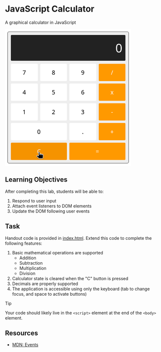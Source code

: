 # JavaScript Calculator

A graphical calculator in JavaScript

![Demo](demo.gif)

## Learning Objectives

After completing this lab, students will be able to:

1. Respond to user input
2. Attach event listeners to DOM elements
3. Update the DOM following user events

## Task

Handout code is provided in [index.html](index.html). Extend this code to complete the following features:

1. Basic mathematical operations are supported
    * Addition
    * Subtraction
    * Multiplication
    * Division
2. Calculator state is cleared when the "C" button is pressed
3. Decimals are properly supported
4. The application is accessible using only the keyboard (tab to change focus, and space to activate buttons)

> [!TIP]
> Your code should likely live in the `<script>` element at the end of the `<body>` element.

## Resources

- [MDN: Events](https://developer.mozilla.org/en-US/docs/Web/API/Document_Object_Model/Events)
